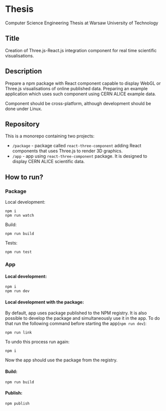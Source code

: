 # Thesis
Computer Science Engineering Thesis at Warsaw University of Technology

## Title
Creation of Three.js-React.js integration component for real time scientific visualisations.

## Description
Prepare a npm package with React component capable to display WebGL or Three.js visualisations of online published data. Preparing an example application which uses such component using CERN ALICE example data.

Component should be cross-platform, although development should be done under Linux.

## Repository
This is a monorepo containing two projects:
- `/package` - package called `react-three-component` adding React components that uses Three.js to render 3D graphics. 
- `/app` - app using `react-three-component` package. It is designed to display CERN ALICE scientific data.

## How to run?
### Package
Local development:
```
npm i
npm run watch
```
Build:
```
npm run build
```
Tests:
```
npm run test
```

### App
#### Local development:
```
npm i
npm run dev
```
#### Local development with the package:

By default, app uses package published to the NPM registry. It is also possible to develop the package and simultaneously use it in the app. To do that run the following command before starting the app(`npm run dev`):
```
npm run link
```
To undo this process run again:
```
npm i
```
Now the app should use the package from the registry.

#### Build:
```
npm run build
```

#### Publish:
```
npm publish
```
